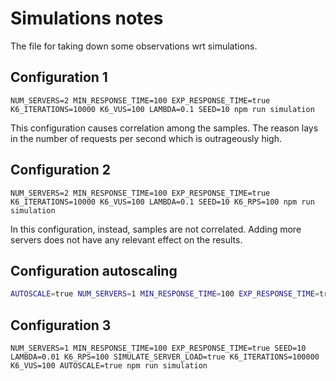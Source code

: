 # Simulations notes
The file for taking down some observations wrt simulations.

## Configuration 1
```
NUM_SERVERS=2 MIN_RESPONSE_TIME=100 EXP_RESPONSE_TIME=true K6_ITERATIONS=10000 K6_VUS=100 LAMBDA=0.1 SEED=10 npm run simulation
```

This configuration causes correlation among the samples. The reason lays in the number of requests per second which is
outrageously high.

## Configuration 2
```
NUM_SERVERS=2 MIN_RESPONSE_TIME=100 EXP_RESPONSE_TIME=true K6_ITERATIONS=10000 K6_VUS=100 LAMBDA=0.1 SEED=10 K6_RPS=100 npm run simulation
```

In this configuration, instead, samples are not correlated.
Adding more servers does not have any relevant effect on the results.


## Configuration autoscaling

```bash
AUTOSCALE=true NUM_SERVERS=1 MIN_RESPONSE_TIME=100 EXP_RESPONSE_TIME=true K6_ITERATIONS=10000 K6_VUS=100 LAMBDA=0.1 SEED=10 K6_RPS=100 npm run simulation
```

## Configuration 3
```
NUM_SERVERS=1 MIN_RESPONSE_TIME=100 EXP_RESPONSE_TIME=true SEED=10 LAMBDA=0.01 K6_RPS=100 SIMULATE_SERVER_LOAD=true K6_ITERATIONS=100000 K6_VUS=100 AUTOSCALE=true npm run simulation
```
